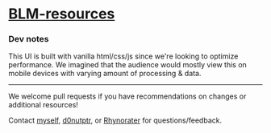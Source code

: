# [BLM-resources](https://www.blm-resources.com/index.html)

### Dev notes

This UI is built with vanilla html/css/js since we're looking to optimize performance. We imagined that the audience would mostly view this on mobile devices with varying amount of processing & data.

---

We welcome pull requests if you have recommendations on changes or additional resources!

Contact [myself](https://twitter.com/hxnyk), [d0nutptr](https://twitter.com/d0nutptr), or [Rhynorater](https://twitter.com/Rhynorater) for questions/feedback.
